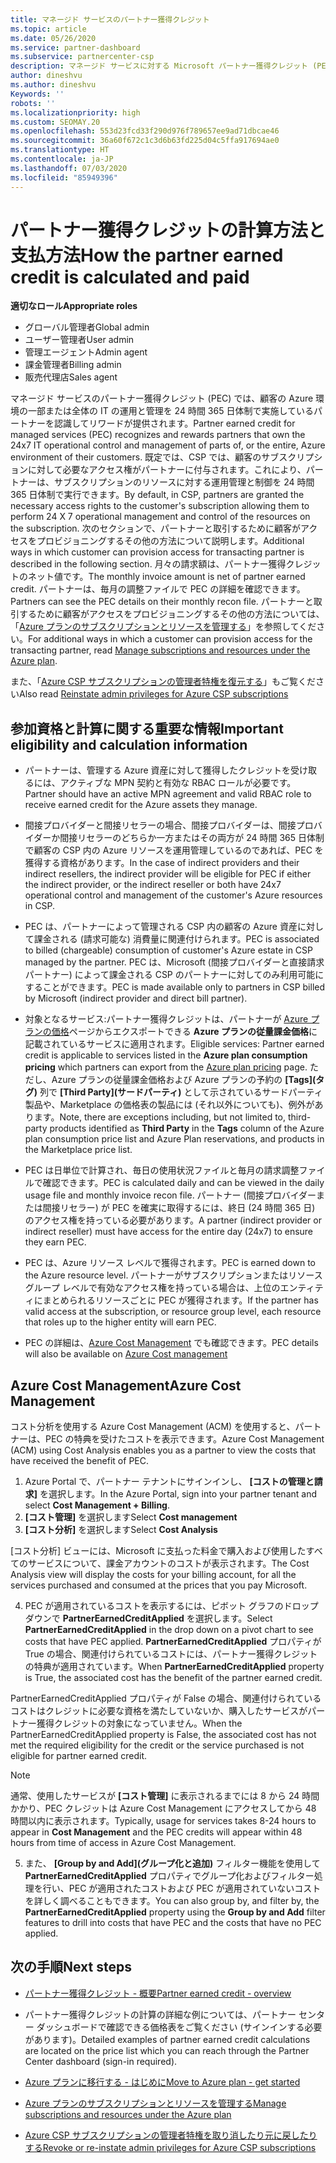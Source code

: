 ```yaml
---
title: マネージド サービスのパートナー獲得クレジット
ms.topic: article
ms.date: 05/26/2020
ms.service: partner-dashboard
ms.subservice: partnercenter-csp
description: マネージド サービスに対する Microsoft パートナー獲得クレジット (PEC) の計算および支払方法と、お客様が適格であることを確認する方法について説明します。
author: dineshvu
ms.author: dineshvu
Keywords: ''
robots: ''
ms.localizationpriority: high
ms.custom: SEOMAY.20
ms.openlocfilehash: 553d23fcd33f290d976f789657ee9ad71dbcae46
ms.sourcegitcommit: 36a60f672c1c3d6b63fd225d04c5ffa917694ae0
ms.translationtype: HT
ms.contentlocale: ja-JP
ms.lasthandoff: 07/03/2020
ms.locfileid: "85949396"
---
```

# <a name="how-the-partner-earned-credit-is-calculated-and-paid"></a><span data-ttu-id="3edf4-103">パートナー獲得クレジットの計算方法と支払方法</span><span class="sxs-lookup"><span data-stu-id="3edf4-103">How the partner earned credit is calculated and paid</span></span>

<span data-ttu-id="3edf4-104">**適切なロール**</span><span class="sxs-lookup"><span data-stu-id="3edf4-104">**Appropriate roles**</span></span>

- <span data-ttu-id="3edf4-105">グローバル管理者</span><span class="sxs-lookup"><span data-stu-id="3edf4-105">Global admin</span></span>
- <span data-ttu-id="3edf4-106">ユーザー管理者</span><span class="sxs-lookup"><span data-stu-id="3edf4-106">User admin</span></span>
- <span data-ttu-id="3edf4-107">管理エージェント</span><span class="sxs-lookup"><span data-stu-id="3edf4-107">Admin agent</span></span>
- <span data-ttu-id="3edf4-108">課金管理者</span><span class="sxs-lookup"><span data-stu-id="3edf4-108">Billing admin</span></span>
- <span data-ttu-id="3edf4-109">販売代理店</span><span class="sxs-lookup"><span data-stu-id="3edf4-109">Sales agent</span></span>

<span data-ttu-id="3edf4-110">マネージド サービスのパートナー獲得クレジット (PEC) では、顧客の Azure 環境の一部または全体の IT の運用と管理を 24 時間 365 日体制で実施しているパートナーを認識してリワードが提供されます。</span><span class="sxs-lookup"><span data-stu-id="3edf4-110">Partner earned credit for managed services (PEC) recognizes and rewards partners that own the 24x7 IT operational control and management of parts of, or the entire, Azure environment of their customers.</span></span> <span data-ttu-id="3edf4-111">既定では、CSP では、顧客のサブスクリプションに対して必要なアクセス権がパートナーに付与されます。これにより、パートナーは、サブスクリプションのリソースに対する運用管理と制御を 24 時間 365 日体制で実行できます。</span><span class="sxs-lookup"><span data-stu-id="3edf4-111">By default, in CSP, partners are granted the necessary access rights to the customer's subscription allowing them to perform 24 X 7 operational management and control of the resources on the subscription.</span></span> <span data-ttu-id="3edf4-112">次のセクションで、パートナーと取引するために顧客がアクセスをプロビジョニングするその他の方法について説明します。</span><span class="sxs-lookup"><span data-stu-id="3edf4-112">Additional ways in which customer can provision access for transacting partner is described in the following section.</span></span> <span data-ttu-id="3edf4-113">月々の請求額は、パートナー獲得クレジットのネット値です。</span><span class="sxs-lookup"><span data-stu-id="3edf4-113">The monthly invoice amount is net of partner earned credit.</span></span> <span data-ttu-id="3edf4-114">パートナーは、毎月の調整ファイルで PEC の詳細を確認できます。</span><span class="sxs-lookup"><span data-stu-id="3edf4-114">Partners can see the PEC details on their monthly recon file.</span></span> <span data-ttu-id="3edf4-115">パートナーと取引するために顧客がアクセスをプロビジョニングするその他の方法については、「[Azure プランのサブスクリプションとリソースを管理する](azure-plan-manage.md)」を参照してください。</span><span class="sxs-lookup"><span data-stu-id="3edf4-115">For additional ways in which a customer can provision access for the transacting partner, read [Manage subscriptions and resources under the Azure plan](azure-plan-manage.md).</span></span>

<span data-ttu-id="3edf4-116">また、「[Azure CSP サブスクリプションの管理者特権を復元する](revoke-reinstate-csp.md)」もご覧ください</span><span class="sxs-lookup"><span data-stu-id="3edf4-116">Also read [Reinstate admin privileges for Azure CSP subscriptions](revoke-reinstate-csp.md)</span></span>

## <a name="important-eligibility-and-calculation-information"></a><span data-ttu-id="3edf4-117">参加資格と計算に関する重要な情報</span><span class="sxs-lookup"><span data-stu-id="3edf4-117">Important eligibility and calculation information</span></span>

- <span data-ttu-id="3edf4-118">パートナーは、管理する Azure 資産に対して獲得したクレジットを受け取るには、アクティブな MPN 契約と有効な RBAC ロールが必要です。</span><span class="sxs-lookup"><span data-stu-id="3edf4-118">Partner should have an active MPN agreement and valid RBAC role to receive earned credit for the Azure assets they manage.</span></span> 

- <span data-ttu-id="3edf4-119">間接プロバイダーと間接リセラーの場合、間接プロバイダーは、間接プロバイダーか間接リセラーのどちらか一方またはその両方が 24 時間 365 日体制で顧客の CSP 内の Azure リソースを運用管理しているのであれば、PEC を獲得する資格があります。</span><span class="sxs-lookup"><span data-stu-id="3edf4-119">In the case of indirect providers and their indirect resellers, the indirect provider will be eligible for PEC if either the indirect provider, or the indirect reseller or both have 24x7 operational control and management of the customer's Azure resources in CSP.</span></span>

- <span data-ttu-id="3edf4-120">PEC は、パートナーによって管理される CSP 内の顧客の Azure 資産に対して課金される (請求可能な) 消費量に関連付けられます。</span><span class="sxs-lookup"><span data-stu-id="3edf4-120">PEC is associated to billed (chargeable) consumption of customer's Azure estate in CSP managed by the partner.</span></span> <span data-ttu-id="3edf4-121">PEC は、Microsoft (間接プロバイダーと直接請求パートナー) によって課金される CSP のパートナーに対してのみ利用可能にすることができます。</span><span class="sxs-lookup"><span data-stu-id="3edf4-121">PEC is made available only to partners in CSP billed by Microsoft (indirect provider and direct bill partner).</span></span> 

- <span data-ttu-id="3edf4-122">対象となるサービス:パートナー獲得クレジットは、パートナーが [Azure プランの価格](https://partner.microsoft.com/commerce/sales)ページからエクスポートできる **Azure プランの従量課金価格**に記載されているサービスに適用されます。</span><span class="sxs-lookup"><span data-stu-id="3edf4-122">Eligible services: Partner earned credit is applicable to services listed in the **Azure plan consumption pricing** which partners can export from the [Azure plan pricing](https://partner.microsoft.com/commerce/sales) page.</span></span> <span data-ttu-id="3edf4-123">ただし、Azure プランの従量課金価格および Azure プランの予約の **[Tags]\(タグ\)** 列で **[Third Party]\(サードパーティ\)** として示されているサードパーティ製品や、Marketplace の価格表の製品には (それ以外についても)、例外があります。</span><span class="sxs-lookup"><span data-stu-id="3edf4-123">Note, there are exceptions including, but not limited to, third-party products identified as **Third Party** in  the **Tags** column of the Azure plan consumption price list and Azure Plan reservations, and products in the Marketplace price list.</span></span>

- <span data-ttu-id="3edf4-124">PEC は日単位で計算され、毎日の使用状況ファイルと毎月の請求調整ファイルで確認できます。</span><span class="sxs-lookup"><span data-stu-id="3edf4-124">PEC is calculated daily and can be viewed in the daily usage file and monthly invoice recon file.</span></span> <span data-ttu-id="3edf4-125">パートナー (間接プロバイダーまたは間接リセラー) が PEC を確実に取得するには、終日 (24 時間 365 日) のアクセス権を持っている必要があります。</span><span class="sxs-lookup"><span data-stu-id="3edf4-125">A partner (indirect provider or indirect reseller) must have access for the entire day (24x7) to ensure they earn PEC.</span></span>  

- <span data-ttu-id="3edf4-126">PEC は、Azure リソース レベルで獲得されます。</span><span class="sxs-lookup"><span data-stu-id="3edf4-126">PEC is earned down to the Azure resource level.</span></span> <span data-ttu-id="3edf4-127">パートナーがサブスクリプションまたはリソース グループ レベルで有効なアクセス権を持っている場合は、上位のエンティティにまとめられるリソースごとに PEC が獲得されます。</span><span class="sxs-lookup"><span data-stu-id="3edf4-127">If the partner has valid access at the subscription, or resource group level, each resource that roles up to the higher entity will earn PEC.</span></span>  

- <span data-ttu-id="3edf4-128">PEC の詳細は、[Azure Cost Management](https://go.microsoft.com/fwlink/?linkid=2106482) でも確認できます。</span><span class="sxs-lookup"><span data-stu-id="3edf4-128">PEC details will also be available on [Azure Cost management](https://go.microsoft.com/fwlink/?linkid=2106482)</span></span>

## <a name="azure-cost-management"></a><span data-ttu-id="3edf4-129">Azure Cost Management</span><span class="sxs-lookup"><span data-stu-id="3edf4-129">Azure Cost Management</span></span>

 <span data-ttu-id="3edf4-130">コスト分析を使用する Azure Cost Management (ACM) を使用すると、パートナーは、PEC の特典を受けたコストを表示できます。</span><span class="sxs-lookup"><span data-stu-id="3edf4-130">Azure Cost Management (ACM) using Cost Analysis enables you as a partner to view the costs that have received the benefit of PEC.</span></span>  

1. <span data-ttu-id="3edf4-131">Azure Portal で、パートナー テナントにサインインし、 **[コストの管理と請求]** を選択します。</span><span class="sxs-lookup"><span data-stu-id="3edf4-131">In the Azure Portal, sign into your partner tenant and select **Cost Management + Billing**.</span></span>
2.  <span data-ttu-id="3edf4-132">**[コスト管理]** を選択します</span><span class="sxs-lookup"><span data-stu-id="3edf4-132">Select **Cost management**</span></span>
3.  <span data-ttu-id="3edf4-133">**[コスト分析]** を選択します</span><span class="sxs-lookup"><span data-stu-id="3edf4-133">Select **Cost Analysis**</span></span>

<span data-ttu-id="3edf4-134">[コスト分析] ビューには、Microsoft に支払った料金で購入および使用したすべてのサービスについて、課金アカウントのコストが表示されます。</span><span class="sxs-lookup"><span data-stu-id="3edf4-134">The Cost Analysis view will display the costs for your billing account, for all the services purchased and consumed at the prices that you pay Microsoft.</span></span>

4.  <span data-ttu-id="3edf4-135">PEC が適用されているコストを表示するには、ピボット グラフのドロップダウンで **PartnerEarnedCreditApplied** を選択します。</span><span class="sxs-lookup"><span data-stu-id="3edf4-135">Select **PartnerEarnedCreditApplied** in the drop down on a pivot chart to see costs that have PEC applied.</span></span> <span data-ttu-id="3edf4-136">**PartnerEarnedCreditApplied** プロパティが True の場合、関連付けられているコストには、パートナー獲得クレジットの特典が適用されています。</span><span class="sxs-lookup"><span data-stu-id="3edf4-136">When **PartnerEarnedCreditApplied** property is True, the associated cost has the benefit of the partner earned credit.</span></span> 

<span data-ttu-id="3edf4-137">PartnerEarnedCreditApplied プロパティが False の場合、関連付けられているコストはクレジットに必要な資格を満たしていないか、購入したサービスがパートナー獲得クレジットの対象になっていません。</span><span class="sxs-lookup"><span data-stu-id="3edf4-137">When the PartnerEarnedCreditApplied property is False, the associated cost has not met the required eligibility for the credit or the service purchased is not eligible for partner earned credit.</span></span>

>[!NOTE] 
><span data-ttu-id="3edf4-138">通常、使用したサービスが **[コスト管理]** に表示されるまでには 8 から 24 時間かかり、PEC クレジットは Azure Cost Management にアクセスしてから 48 時間以内に表示されます。</span><span class="sxs-lookup"><span data-stu-id="3edf4-138">Typically, usage for services takes 8-24 hours to appear in **Cost Management** and the PEC credits will appear within 48 hours from time of access in Azure Cost Management.</span></span>

5. <span data-ttu-id="3edf4-139">また、 **[Group by and Add]\(グループ化と追加\)** フィルター機能を使用して **PartnerEarnedCreditApplied** プロパティでグループ化およびフィルター処理を行い、PEC が適用されたコストおよび PEC が適用されていないコストを詳しく調べることもできます。</span><span class="sxs-lookup"><span data-stu-id="3edf4-139">You can also group by, and filter by, the **PartnerEarnedCreditApplied** property using the **Group by and Add** filter features to drill into costs that have PEC and the costs that have no PEC applied.</span></span>

## <a name="next-steps"></a><span data-ttu-id="3edf4-140">次の手順</span><span class="sxs-lookup"><span data-stu-id="3edf4-140">Next steps</span></span>

- [<span data-ttu-id="3edf4-141">パートナー獲得クレジット - 概要</span><span class="sxs-lookup"><span data-stu-id="3edf4-141">Partner earned credit - overview</span></span>](partner-earned-credit.md)

- <span data-ttu-id="3edf4-142">パートナー獲得クレジットの計算の詳細な例については、パートナー センター ダッシュボードで確認できる価格表をご覧ください (サインインする必要があります)。</span><span class="sxs-lookup"><span data-stu-id="3edf4-142">Detailed examples of partner earned credit calculations are located on the price list which you can reach through the Partner Center dashboard (sign-in required).</span></span>

- [<span data-ttu-id="3edf4-143">Azure プランに移行する - はじめに</span><span class="sxs-lookup"><span data-stu-id="3edf4-143">Move to Azure plan - get started</span></span>](azure-plan-get-started.md)

- [<span data-ttu-id="3edf4-144">Azure プランのサブスクリプションとリソースを管理する</span><span class="sxs-lookup"><span data-stu-id="3edf4-144">Manage subscriptions and resources under the Azure plan</span></span>](azure-plan-manage.md)

- [<span data-ttu-id="3edf4-145">Azure CSP サブスクリプションの管理者特権を取り消したり元に戻したりする</span><span class="sxs-lookup"><span data-stu-id="3edf4-145">Revoke or re-instate admin privileges for Azure CSP subscriptions  </span></span>](revoke-reinstate-csp.md)

